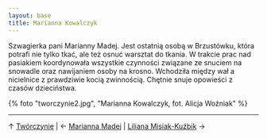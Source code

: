 ```yaml
---
layout: base
title: Marianna Kowalczyk
---
```


Szwagierka pani Marianny Madej. Jest ostatnią osobą w Brzustówku, która potrafi nie tylko tkać, ale też osnuć warsztat do tkania. W trakcie prac nad pasiakiem koordynowała wszystkie czynności związane ze snuciem na snowadle oraz nawijaniem osoby na krosno. Wchodziła między wał a nicielnice z prawdziwie kocią zwinnością. Chętnie snuje opowieści z czasów dzieciństwa.

{% foto "tworczynie2.jpg", "Marianna Kowalczyk, fot. Alicja Woźniak" %}

---

↑  [Twórczynie](/tworczynie/) | ← [Marianna Madej](/tworczynie/marianna-madej/) | [Liliana Misiak-Kuźbik](/tworczynie/liliana-misiak-kuzbik/) →